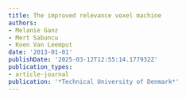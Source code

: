 ```yaml
---
title: The improved relevance voxel machine
authors:
- Melanie Ganz
- Mert Sabuncu
- Koen Van Leemput
date: '2013-01-01'
publishDate: '2025-03-12T12:55:14.177932Z'
publication_types:
- article-journal
publication: '*Technical University of Denmark*'
---
```

